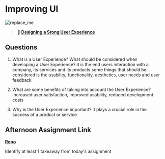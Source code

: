 # Improving UI

![replace_me](https://codeworks.blob.core.windows.net/public/assets/img/illustrations/placeholder.svg)

> **📖 [Designing a Srong User Experience](https://codeworksacademy.com/fs-student-guide/resources/wk7/03-Creating-Good-UX)**

## Questions

1. What is a User Experience? What should be considered when developing a User Experience?
it is the end users interaction with a company, its services and its products some things that should be considered is the usability, functionality, aesthetics, user needs and user feedback

2. What are some benefits of taking into account the User Experience?
increased user satisfaction, improved usability, reduced development costs

3. Why is the User Experience important?
it plays a crucial role in the success of a product or service

## Afternoon Assignment Link

**[Repo](https://github.com/calvinthurst/<ASSIGNMENT_REPO>)**

Identify at least 1 takeaway from today's assignment
